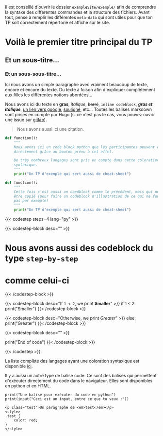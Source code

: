 Il est conseillé d'ouvrir le dossier `exampleSite/exemple/` afin de comprendre la syntaxe des différentes commandes et la structure des fichiers.
Avant tout, pense à remplir les différentes `meta-data` qui sont utiles pour 
que ton TP soit correctement répertorié et affiché sur le site. 

# Voilà le premier titre principal du TP

## Et un sous-titre...

### Et un sous-sous-titre...

Ici nous avons un simple paragraphe avec vraiment beaucoup de texte, encore et
encore du texte. Du texte à foison afin d'expliquer complètement aux filles les
différentes notions abordées... 

Nous avons ici du texte en **gras**, _italique_, ~~barré~~, `inline codeblock`,
**_gras et italique_**, [un lien vers google](https://www.google.fr),
<u>souligné</u>, etc...
Toutes les balises markdown sont prises en compte par Hugo (si ce n'est pas le
cas, vous pouvez ouvrir une issue sur [gitlab](https://www.gitlab.com/prologin/tech/packages/hugo-base-theme)). 

> Nous avons aussi ici une citation.

```python
def function():
    """
    Nous avons ici un code block python que les participantes peuvent copier
    directement grâce au bouton prévu à cet effet.

    De très nombreux langages sont pris en compte dans cette coloration
    syntaxique.
    """
    print("Un TP d'exemple qui sert aussi de cheat-sheet")
```

```python {nocopy=true}
def function():
    """
    Cette fois c'est aussi un coedblock comme le précédent, mais qui ne peut pas
    être copié (pour faire un codeblock d'illustration de ce qui ne fonctionne
    pas par exemple)
    """
    print("Un TP d'exemple qui sert aussi de cheat-sheet")
```

{{< codestep steps=4 lang="py" >}}

{{< codestep-block desc="" >}}
# Nous avons aussi des codeblock du type `step-by-step`
# comme celui-ci
 
{{< /codestep-block >}}

{{< codestep-block desc="If `1 < 2`, we print **Smaller**" >}}
if 1 < 2:
    print("Smaller")
{{< /codestep-block >}}

{{< codestep-block desc="Otherwise, we print _Greater_" >}}
else:
    print("Greater")
{{< /codestep-block >}}

{{< codestep-block desc="" >}}

print("End of code")
{{< /codestep-block >}}

{{< /codestep >}}

La liste complète des langages ayant une coloration syntaxique est disponible 
[ici](https://gohugo.io/content-management/syntax-highlighting/#list-of-chroma-highlighting-languages). 

Il y a aussi un autre type de balise code. Ce sont des balises qui permettent
d'exécuter directement du code dans le navigateur. Elles sont disponibles en
python et en HTML. 

```codepython
print("Une balise pour exécuter du code en python")
print(input("Ceci est un input, entre ce que tu veux :"))
```

```codehtml
<p class="test">Un paragraphe de <em>test</em></p>
<style>
.test {
    color: red;
}
</style>
```


